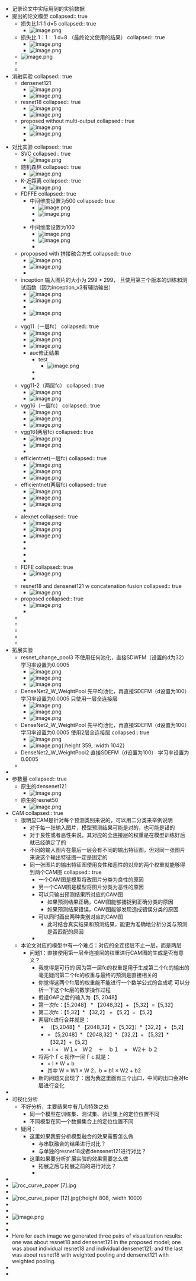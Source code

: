 - 记录论文中实际用到的实验数据
- 提出的论文模型
  collapsed:: true
	- 损失比1:1:1  d=5
	  collapsed:: true
		- ![image.png](../assets/image_1656725864257_0.png)
	- 损失比 1：1： 1  d=8 （最终论文使用的结果）
	  collapsed:: true
		- ![image.png](../assets/image_1656740096835_0.png)
		- ![image.png](../assets/image_1656740354795_0.png)
	- ![image.png](../assets/image_1657121659949_0.png)
	-
	-
- 消融实验
  collapsed:: true
	- densenet121
		- ![image.png](../assets/image_1656759608433_0.png)
		- ![image.png](../assets/image_1656759752604_0.png)
	- resnet18
	  collapsed:: true
		- ![image.png](../assets/image_1656760125857_0.png)
		- ![image.png](../assets/image_1656760167254_0.png)
	- proposed without multi-output
	  collapsed:: true
		- ![image.png](../assets/image_1656761503026_0.png)
		- ![image.png](../assets/image_1656761578799_0.png)
		-
- 对比实验
  collapsed:: true
	- SVC
	  collapsed:: true
		- ![image.png](../assets/image_1656777023945_0.png)
	- 随机森林
	  collapsed:: true
		- ![image.png](../assets/image_1656776889151_0.png)
	- K-近距离
	  collapsed:: true
		- ![image.png](../assets/image_1656777091059_0.png)
	- FDFFE
	  collapsed:: true
		- 中间维度设置为500
		  collapsed:: true
			- ![image.png](../assets/image_1656773925517_0.png)
			- ![image.png](../assets/image_1656773998876_0.png)
			-
		- 中间维度设置为100
			- ![image.png](../assets/image_1656774369544_0.png)
			- ![image.png](../assets/image_1656774403401_0.png)
			-
	- propopsed with 拼接融合方式
	  collapsed:: true
		- ![image.png](../assets/image_1656809174091_0.png)
		- ![image.png](../assets/image_1656809238143_0.png)
		-
	- inception 输入图片的大小为 299 * 299， 且使用第三个版本的训练和测试函数（因为inception_v3有辅助输出）
		- ![image.png](../assets/image_1656938700702_0.png)
		- ![image.png](../assets/image_1656938723819_0.png)
		-
		- ![image.png](../assets/image_1657257497168_0.png)
		-
	- vgg11（一层fc）
	  collapsed:: true
		- ![image.png](../assets/image_1656944977116_0.png)
		- ![image.png](../assets/image_1656945017336_0.png)
		- ![image.png](../assets/image_1657119614234_0.png)
		- auc修正结果
			- test
				- ![image.png](../assets/image_1658576744960_0.png)
			-
			-
	- vgg11-2（两层fc）
	  collapsed:: true
		- ![image.png](../assets/image_1657095342261_0.png)
		- ![image.png](../assets/image_1657095373439_0.png)
	- vgg16（一层fc）
	  collapsed:: true
		- ![image.png](../assets/image_1657102966985_0.png)
		- ![image.png](../assets/image_1657102996553_0.png)
		- ![image.png](../assets/image_1657119508313_0.png)
	- vgg16(两层fc)
	  collapsed:: true
		- ![image.png](../assets/image_1657105820338_0.png)
		- ![image.png](../assets/image_1657105859630_0.png)
		-
	- efficientnet(一层fc)
	  collapsed:: true
		- ![image.png](../assets/image_1657107405402_0.png)
		- ![image.png](../assets/image_1657107430945_0.png)
		- ![image.png](../assets/image_1657119278780_0.png)
	- efficientnet(两层fc)
	  collapsed:: true
		- ![image.png](../assets/image_1657110269191_0.png)
		- ![image.png](../assets/image_1657110290908_0.png)
		- ![image.png](../assets/image_1657119195633_0.png)
		-
	- alexnet
	  collapsed:: true
		- ![image.png](../assets/image_1657120324403_0.png)
		- ![image.png](../assets/image_1657120348641_0.png)
		- ![image.png](../assets/image_1657120385448_0.png)
		-
		-
		-
		-
	- FDFE
	  collapsed:: true
		- ![image.png](../assets/image_1657120650356_0.png)
		-
	- resnet18 and densenet121 w concatenation fusion
	  collapsed:: true
		- ![image.png](../assets/image_1657120749299_0.png)
	- proposed
	  collapsed:: true
		- ![image.png](../assets/image_1657121671881_0.png)
		-
	-
	-
	-
	-
	-
- 拓展实验
	- resnet_change_pool3  不使用任何池化，直接SDWFM（设置的d为32） 学习率设置为0.0005
		- ![image.png](../assets/image_1657168292210_0.png)
		- ![image.png](../assets/image_1657168530402_0.png)
		- ![image.png](../assets/image_1657241483063_0.png)
	- DenseNet2_W_WeightPool  先平均池化，再直接SDEFM（d设置为100） 学习率设置为0.0005  只使用一层全连接层
		- ![image.png](../assets/image_1657179642491_0.png)
		- ![image.png](../assets/image_1657179674690_0.png)
		- ![image.png](../assets/image_1657241353005_0.png)
	- DenseNet2_W_WeightPool  先平均池化，再直接SDEFM（d设置为100） 学习率设置为0.0005  使用2层全连接层
	  collapsed:: true
		- ![image.png](../assets/image_1657243095100_0.png)
		- ![image.png](../assets/image_1657243210070_0.png){:height 359, :width 1042}
	- DenseNet2_W_WeightPool2  直接SDEFM（d设置为100） 学习率设置为0.0005
	-
-
- 参数量
  collapsed:: true
	- 原生的densenet121
		- ![image.png](../assets/image_1657242149080_0.png)
	- 原生的resnet50
		- ![image.png](../assets/image_1657242195646_0.png)
- CAM
  collapsed:: true
	- 很明显CAM是针对每个预测类别来说的，可以用二分类来举例说明
		- 对于每一张输入图片，模型预测结果可能是对的，也可能是错的
		- 对于良性或者恶性来说，其对应的全连接层的权重是在模型训练好后就已经确定了的
		- 不同的输入图片在最后一层会有不同的输出特征图，但对同一张图片来说这个输出特征图一定是固定的
		- 同一张图片的输出特征图使用良性和恶性的对应的两个权重就能够得到两个CAM图
		  collapsed:: true
			- 一个CAM图是模型将改图片分类为良性的原因
			- 另一个CAM图是模型将图片分类为恶性的原因
			- 可以只输出预测结果所对应的CAM图
				- 如果预测结果正确，CAM图能够捕捉到正确分类的原因
				- 如果预测结果错误，CAM图能够发现造成错误分类的原因
			- 可以同时画出两种类别对应的CAM图
				- 此时结合真实结果和预测结果，能更为准确地分析分类与预测是否匹配的原因
			-
	- 本论文对应的模型中有一个难点：对应的全连接层不止一层，而是两层
		- 问题1：直接使用第一层全连接层的权重进行CAM图的生成是否有意义？
			- 我觉得是可行的  因为第一层fc的权重是用于生成第二个fc的输出的 毫无疑问第二个fc的权重与最终的预测是直接相关的
			- 你觉得这两个fc层的权重能不能进行一个数学公式的合成呢 可以分析一下这个fc层的数学操作过程
			- 假设GAP之后的输入为【5, 2048】
			- 第一次fc：【5,2048】 * 【2048,32】+ 【5,32】=【5,32】
			- 第二次fc：【5,32】* 【32,2】 + 【5,2】= 【5,2】
			- 两层fc进行合并就是：
				- （【5,2048】* 【2048,32】+【5,32】）*【32,2】+ 【5,2】
				- = 【5,2048】*  【2048,32】* 【32,2】+ 【5,32】*  【32,2】+【5,2】
				- =  I ×　Ｗ１×　Ｗ２　＋　ｂ１　×　Ｗ2＋ ｂ２
			- 将两个ｆｃ视作一层ｆｃ就是：
				- = I * W + b
				- 其中 W = W1 × W 2，b = b1 × W2 + b2
			- 新的问题又出现了：因为我这里面有三个出口，中间的出口会对fc层进行变化
-
- 可视化分析
	- 不好分析，主要结果中有几点特殊之处
		- 同一个模型在训练集、测试集、验证集上的定位位置不同
		- 不同模型在同一个数据集合上的定位位置不同
	- 疑问：
		- 这里如果我要分析模型融合的效果需要怎么做
			- 与串联融合的结果进行对比？
			- 与单独的resnet18或者densenet121进行对比？
		- 这里如果要分析扩展实验的效果需要怎么做
			- 拓展之后与拓展之前的进行对比？
			-
-
- ![roc_curve_paper [7].jpg](../assets/roc_curve_paper_[7]_1657251224013_0.jpg)
-
- ![roc_curve_paper [12].jpg](../assets/roc_curve_paper_[12]_1657258005248_0.jpg){:height 808, :width 1000}
-
-
- ![image.png](../assets/image_1657267518117_0.png)
-
-
- Here for each image we generated three pairs of visualization results: one was about resnet18 and densenet121 in the proposed model; one was about individual resnet18 and individual densenet121; and the last was about resnet18 with weighted pooling and densenet121 with weighted pooling.
-
-